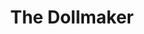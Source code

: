 ---
title: "The Dollmaker"
index:
  - the-dollmaker
  - dollmaker 
  - dollmakers
  - the-puppeteer
  - puppeteer 
  - puppeteers
permalink: /lore/the-dollmaker/
excerpt: "The weaver is a deity, believed to be in charge of fate, destiny, and possibility."
# header:
#  overlay_image: /assets/images/lore/the-dollmaker/header.png
#  teaser: /assets/images/lore/the-dollmaker/header.jpg
---